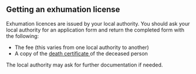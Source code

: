 ##  Getting an exhumation license

Exhumation licences are issued by your local authority. You should ask your
local authority for an application form and return the completed form with the
following:

  * The fee (this varies from one local authority to another) 
  * A copy of the [ death certificate ](/en/death/practical-arrangements-after-a-death/registering-a-death/) of the deceased person 

The local authority may ask for further documentation if needed.
